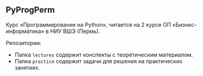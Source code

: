 ## PyProgPerm

Курс «Программирование на Python», читается на 2 курсе ОП «Бизнес-информатика» в НИУ ВШЭ (Пермь). 

Репозитории:

* Папка `lectures` содержит конспекты с теоретическим материалом.
* Папка `practice` содержит задачи для решения на практических занятиях.

